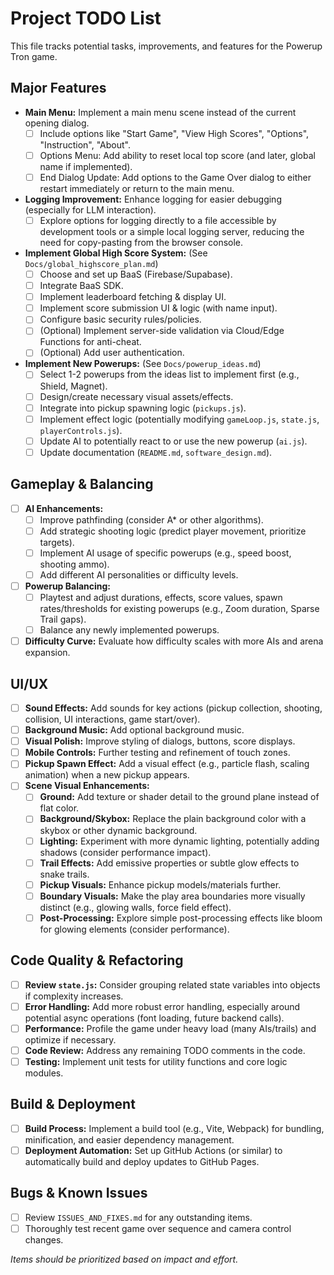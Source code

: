 # Project TODO List

This file tracks potential tasks, improvements, and features for the Powerup Tron game.

## Major Features

*   **Main Menu:** Implement a main menu scene instead of the current opening dialog.
    *   [ ] Include options like "Start Game", "View High Scores", "Options", "Instruction", "About".
    *   [ ] Options Menu: Add ability to reset local top score (and later, global name if implemented).
    *   [ ] End Dialog Update: Add options to the Game Over dialog to either restart immediately or return to the main menu.

*   **Logging Improvement:** Enhance logging for easier debugging (especially for LLM interaction).
    *   [ ] Explore options for logging directly to a file accessible by development tools or a simple local logging server, reducing the need for copy-pasting from the browser console.

*   **Implement Global High Score System:** (See `Docs/global_highscore_plan.md`)
    *   [ ] Choose and set up BaaS (Firebase/Supabase).
    *   [ ] Integrate BaaS SDK.
    *   [ ] Implement leaderboard fetching & display UI.
    *   [ ] Implement score submission UI & logic (with name input).
    *   [ ] Configure basic security rules/policies.
    *   [ ] (Optional) Implement server-side validation via Cloud/Edge Functions for anti-cheat.
    *   [ ] (Optional) Add user authentication.
*   **Implement New Powerups:** (See `Docs/powerup_ideas.md`)
    *   [ ] Select 1-2 powerups from the ideas list to implement first (e.g., Shield, Magnet).
    *   [ ] Design/create necessary visual assets/effects.
    *   [ ] Integrate into pickup spawning logic (`pickups.js`).
    *   [ ] Implement effect logic (potentially modifying `gameLoop.js`, `state.js`, `playerControls.js`).
    *   [ ] Update AI to potentially react to or use the new powerup (`ai.js`).
    *   [ ] Update documentation (`README.md`, `software_design.md`).

## Gameplay & Balancing

*   [ ] **AI Enhancements:**
    *   [ ] Improve pathfinding (consider A* or other algorithms).
    *   [ ] Add strategic shooting logic (predict player movement, prioritize targets).
    *   [ ] Implement AI usage of specific powerups (e.g., speed boost, shooting ammo).
    *   [ ] Add different AI personalities or difficulty levels.
*   [ ] **Powerup Balancing:**
    *   [ ] Playtest and adjust durations, effects, score values, spawn rates/thresholds for existing powerups (e.g., Zoom duration, Sparse Trail gaps).
    *   [ ] Balance any newly implemented powerups.
*   [ ] **Difficulty Curve:** Evaluate how difficulty scales with more AIs and arena expansion.

## UI/UX

*   [ ] **Sound Effects:** Add sounds for key actions (pickup collection, shooting, collision, UI interactions, game start/over).
*   [ ] **Background Music:** Add optional background music.
*   [ ] **Visual Polish:** Improve styling of dialogs, buttons, score displays.
*   [ ] **Mobile Controls:** Further testing and refinement of touch zones.
*   [ ] **Pickup Spawn Effect:** Add a visual effect (e.g., particle flash, scaling animation) when a new pickup appears.
*   [ ] **Scene Visual Enhancements:**
    *   [ ] **Ground:** Add texture or shader detail to the ground plane instead of flat color.
    *   [ ] **Background/Skybox:** Replace the plain background color with a skybox or other dynamic background.
    *   [ ] **Lighting:** Experiment with more dynamic lighting, potentially adding shadows (consider performance impact).
    *   [ ] **Trail Effects:** Add emissive properties or subtle glow effects to snake trails.
    *   [ ] **Pickup Visuals:** Enhance pickup models/materials further.
    *   [ ] **Boundary Visuals:** Make the play area boundaries more visually distinct (e.g., glowing walls, force field effect).
    *   [ ] **Post-Processing:** Explore simple post-processing effects like bloom for glowing elements (consider performance).

## Code Quality & Refactoring

*   [ ] **Review `state.js`:** Consider grouping related state variables into objects if complexity increases.
*   [ ] **Error Handling:** Add more robust error handling, especially around potential async operations (font loading, future backend calls).
*   [ ] **Performance:** Profile the game under heavy load (many AIs/trails) and optimize if necessary.
*   [ ] **Code Review:** Address any remaining TODO comments in the code.
*   [ ] **Testing:** Implement unit tests for utility functions and core logic modules.

## Build & Deployment

*   [ ] **Build Process:** Implement a build tool (e.g., Vite, Webpack) for bundling, minification, and easier dependency management.
*   [ ] **Deployment Automation:** Set up GitHub Actions (or similar) to automatically build and deploy updates to GitHub Pages.

## Bugs & Known Issues

*   [ ] Review `ISSUES_AND_FIXES.md` for any outstanding items.
*   [ ] Thoroughly test recent game over sequence and camera control changes.

*Items should be prioritized based on impact and effort.* 